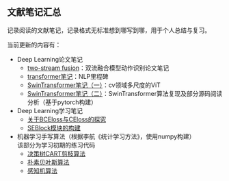 ## 文献笔记汇总

记录阅读的文献笔记，记录格式无标准想到哪写到哪，用于个人总结与复习。

当前更新的内容有：
- Deep Learning论文笔记
  - [two-stream fusion](https://github.com/SCMZU-WS/notebook/blob/main/two-stream_fusion%E7%AC%94%E8%AE%B0.ipynb)：双流融合模型动作识别论文笔记
  - [transformer笔记](https://github.com/SCMZU-WS/notebook/blob/main/transformer%E7%AC%94%E8%AE%B0.ipynb)：NLP里程碑
  - [SwinTransformer笔记（一）](https://github.com/SCMZU-WS/notebook/blob/main/Swin_Transformer%E7%AC%94%E8%AE%B0%EF%BC%88%E4%B8%80%EF%BC%89.ipynb)：cv领域多尺度的ViT
  - [SwinTransformer笔记（二）](https://github.com/SCMZU-WS/notebook/blob/main/Swin_Transformer%E7%AC%94%E8%AE%B0%EF%BC%88%E4%BA%8C%EF%BC%89.ipynb)：SwinTransformer算法复现及部分源码阅读分析（基于pytorch构建）
- Deep Learning学习笔记
  - [关于BCEloss与CEloss的探究](https://github.com/SCMZU-WS/notebook/blob/main/BCEloss%E4%B8%8ECEloss.ipynb)
  - [SEBlock模块的构建](https://github.com/SCMZU-WS/notebook/blob/main/SEBlock.ipynb)
- 机器学习手写算法（根据李航《统计学习方法》，使用numpy构建）
  <br />该部分为学习初期的练习代码
  - [决策树CART剪枝算法](https://github.com/SCMZU-WS/notebook/blob/main/CART.ipynb)
  - [朴素贝叶斯算法](https://github.com/SCMZU-WS/notebook/blob/main/naiveBayes.ipynb)
  - [感知机算法](https://github.com/SCMZU-WS/notebook/blob/main/perceptronTest.ipynb)
  
